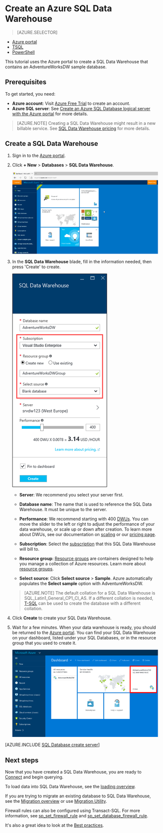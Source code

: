 <properties
    pageTitle="Create a SQL Data Warehouse in the Azure portal | Azure"
    description="Learn how to create an Azure SQL Data Warehouse in the Azure portal"
    services="sql-data-warehouse"
    documentationcenter="NA"
    author="barbkess"
    manager="jhubbard"
    editor=""
    tags="azure-sql-data-warehouse" />
<tags
    ms.assetid="552e496e-d560-419c-9996-6bbc80c521cb"
    ms.service="sql-data-warehouse"
    ms.devlang="NA"
    ms.topic="hero-article"
    ms.tgt_pltfrm="NA"
    ms.workload="data-services"
    ms.date="10/31/2016"
    wacn.date=""
    ms.author="barbkess" />

# Create an Azure SQL Data Warehouse

> [AZURE.SELECTOR]
- [Azure portal](/documentation/articles/sql-data-warehouse-get-started-provision/)
- [TSQL](/documentation/articles/sql-data-warehouse-get-started-create-database-tsql/)
- [PowerShell](/documentation/articles/sql-data-warehouse-get-started-provision-powershell/)

This tutorial uses the Azure portal to create a SQL Data Warehouse that contains an AdventureWorksDW sample database.

## Prerequisites
To get started, you need:

* **Azure account**: Visit [Azure Free Trial][Azure Free Trial]  to create an account.
* **Azure SQL server**:  See [Create an Azure SQL Database logical server with the Azure portal][] for more details.

> [AZURE.NOTE]
> Creating a SQL Data Warehouse might result in a new billable service.  See [SQL Data Warehouse pricing][SQL Data Warehouse pricing] for more details.
>
>

## Create a SQL Data Warehouse

1. Sign in to the [Azure portal](https://portal.azure.cn).

2. Click **+ New** > **Databases** > **SQL Data Warehouse**.

    ![Create](./media/sql-data-warehouse-get-started-provision/create-sample.gif)

3. In the **SQL Data Warehouse** blade, fill in the information needed, then press 'Create' to create.

    ![Create database](./media/sql-data-warehouse-get-started-provision/create-database.png)

    * **Server**: We recommend you select your server first.  
    
    * **Database name**: The name that is used to reference the SQL Data Warehouse.  It must be unique to the server.
    
    * **Performance**: We recommend starting with 400 [DWUs][DWU]. You can move the slider to the left or right to adjust the performance of your data warehouse, or scale up or down after creation.  To learn more about DWUs, see our documentation on [scaling](/documentation/articles/sql-data-warehouse-manage-compute-overview/) or our [pricing page][SQL Data Warehouse pricing].
    
    * **Subscription**: Select the [subscription] that this SQL Data Warehouse will bill to.
    
    * **Resource group**: [Resource groups][Resource group] are containers designed to help you manage a collection of Azure resources. Learn more about [resource groups](/documentation/articles/resource-group-overview/).
    
    * **Select source**: Click **Select source** > **Sample**. Azure automatically populates the **Select sample** option with AdventureWorksDW.

    > [AZURE.NOTE]
    > The default collation for a SQL Data Warehouse is SQL_Latin1_General_CP1_CI_AS. If a different collation is needed, [T-SQL][T-SQL] can be used to create the database with a different collation.
    >
    >

4. Click **Create** to create your SQL Data Warehouse.

5. Wait for a few minutes. When your data warehouse is ready, you should be returned to the [Azure portal](https://portal.azure.cn). You can find your SQL Data Warehouse on your dashboard, listed under your SQL Databases, or in the resource group that you used to create it. 

    ![portal view](./media/sql-data-warehouse-get-started-provision/database-portal-view.png)

[AZURE.INCLUDE [SQL Database create server](../../includes/sql-database-create-new-server-firewall-portal.md)]

## Next steps

Now that you have created a SQL Data Warehouse, you are ready to [Connect](/documentation/articles/sql-data-warehouse-connect-overview/) and begin querying.

To load data into SQL Data Warehouse, see the [loading overview](/documentation/articles/sql-data-warehouse-overview-load/).

If you are trying to migrate an existing database to SQL Data Warehouse, see the [Migration overview](/documentation/articles/sql-data-warehouse-overview-migrate/) or use [Migration Utility](/documentation/articles/sql-data-warehouse-migrate-migration-utility/).

Firewall rules can also be configured using Transact-SQL. For more information, see [sp_set_firewall_rule][sp_set_firewall_rule] and [sp_set_database_firewall_rule][sp_set_database_firewall_rule].

It's also a great idea to look at the [Best practices][Best practices].

<!--Article references-->
[Create an Azure SQL Database logical server with the Azure portal]: /documentation/articles/sql-database-get-started/#create-logical-server-bk
[Create an Azure SQL Database logical server with PowerShell]: /documentation/articles/sql-database-get-started-powershell/#database-setup-create-a-resource-group-server-and-firewall-rule
[resource groups]: /documentation/articles/resource-group-template-deploy-portal/
[Best practices]: /documentation/articles/sql-data-warehouse-best-practices/
[DWU]: /documentation/articles/sql-data-warehouse-overview-what-is/#data-warehouse-units
[subscription]: /documentation/articles/azure-glossary-cloud-terminology/#subscription
[resource group]: /documentation/articles/azure-glossary-cloud-terminology/#resource-group
[T-SQL]: /documentation/articles/sql-data-warehouse-get-started-create-database-tsql/
 
<!--MSDN references-->
[sp_set_firewall_rule]: https://msdn.microsoft.com/zh-cn/library/dn270017.aspx
[sp_set_database_firewall_rule]: https://msdn.microsoft.com/zh-cn/library/dn270010.aspx

<!--Other Web references-->
[SQL Data Warehouse pricing]: /pricing/details/sql-data-warehouse/
[Azure Free Trial]: /pricing/1rmb-trial/?WT.mc_id=A261C142F

